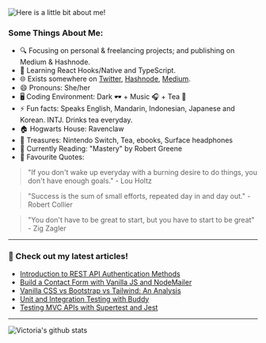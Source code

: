 <img src="https://github.com/victoria-lo/victoria-lo/blob/master/myGif.gif" alt="Here is a little bit about me!">

### Some Things About Me:

- 🔍 Focusing on personal & freelancing projects; and publishing on Medium & Hashnode.
- 🌱 Learning React Hooks/Native and TypeScript.
- 🌐 Exists somewhere on [Twitter](https://twitter.com/lo_victoria2666), [Hashnode](https://lo-victoria.com/), [Medium](https://medium.com/@victoria2666).
- 😄 Pronouns: She/her
- 🖥️ Coding Environment: Dark 🕶️ + Music 🎧 + Tea 🍵
- ⚡ Fun facts: Speaks English, Mandarin, Indonesian, Japanese and Korean. INTJ. Drinks tea everyday.
- 🏠 Hogwarts House: Ravenclaw
- 💎 Treasures: Nintendo Switch, Tea, ebooks, Surface headphones
- 📖 Currently Reading: "Mastery" by Robert Greene
- 💬 Favourite Quotes: 
> "If you don't wake up everyday with a burning desire to do things, you don't have enough goals." - Lou Holtz

> "Success is the sum of small efforts, repeated day in and day out." - Robert Collier

> "You don't have to be great to start, but you have to start to be great"  - Zig Zagler

------

### 📝 Check out my latest articles!
<!-- BLOG:START -->
- [Introduction to REST API Authentication Methods](https://lo-victoria.com/introduction-to-rest-api-authentication-methods-cke4x59i600j6shs1fttv15zb)
- [Build a Contact Form with Vanilla JS and NodeMailer](https://lo-victoria.com/build-a-contact-form-with-vanilla-js-and-nodemailer-cke19jdq2003pwis137d891dj)
- [Vanilla CSS vs Bootstrap vs Tailwind: An Analysis](https://lo-victoria.com/vanilla-css-vs-bootstrap-vs-tailwind-an-analysis-ckdzhyqsj00mu4us1h1pud0mr)
- [Unit and Integration Testing with Buddy](https://lo-victoria.com/unit-and-integration-testing-with-buddy-ckduyo7ke00amids1gjfqf729)
- [Testing MVC APIs with Supertest and Jest](https://lo-victoria.com/testing-mvc-apis-with-supertest-and-jest-ckds2j2xp00jx97s13bo41m1a)
<!-- BLOG:END -->

-----

![Victoria's github stats](https://github-readme-stats.vercel.app/api?username=victoria-lo&show_icons=true&count_private=true&hide=issues,prs)
